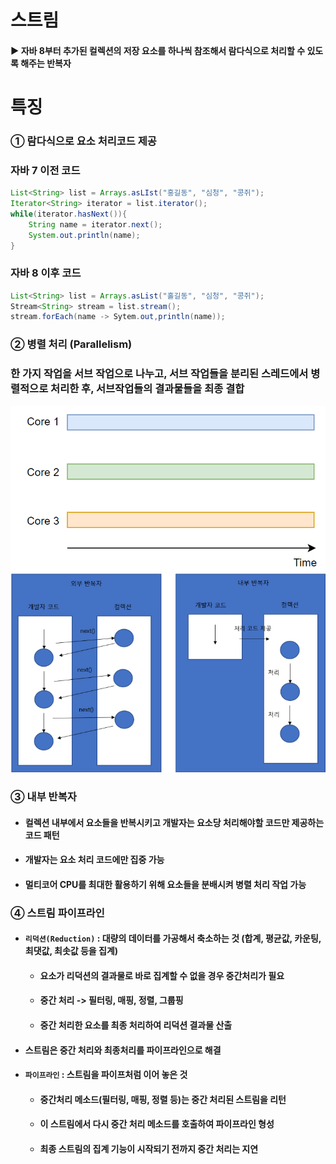 # 스트림
#### ▶ 자바 8부터 추가된 컬렉션의 저장 요소를 하나씩 참조해서 람다식으로 처리할 수 있도록 해주는 반복자

# 특징
### ① 람다식으로 요소 처리코드 제공
### 자바 7 이전 코드
```java
List<String> list = Arrays.asLIst("홍길동", "심청", "콩쥐");
Iterator<String> iterator = list.iterator();
while(iterator.hasNext()){
    String name = iterator.next();
    System.out.println(name);
}
```
### 자바 8 이후 코드
```java
List<String> list = Arrays.asList("홀길동", "심청", "콩쥐");
Stream<String> stream = list.stream();
stream.forEach(name -> Sytem.out,println(name));
```

### ② 병렬 처리 (Parallelism)
### 한 가지 작업을 서브 작업으로 나누고, 서브 작업들을 분리된 스레드에서 병렬적으로 처리한 후, 서브작업들의 결과물들을 최종 결합
![](../CS_IMG/Parallelism.png)
![](../CS_IMG/Stream.png)

### ③ 내부 반복자
* #### 컬렉션 내부에서 요소들을 반복시키고 개발자는 요소당 처리해야할 코드만 제공하는 코드 패턴
* #### 개발자는 요소 처리 코드에만 집중 가능
* #### 멀티코어 CPU를 최대한 활용하기 위해 요소들을 분배시켜 병렬 처리 작업 가능

### ④ 스트림 파이프라인
* #### `리덕션(Reduction)` : 대량의 데이터를 가공해서 축소하는 것 (합계, 평균값, 카운팅, 최댓값, 최솟값 등을 집계)
    * #### 요소가 리덕션의 결과물로 바로 집계할 수 없을 경우 중간처리가 필요
    * #### 중간 처리 -> 필터링, 매핑, 정렬, 그룹핑
    * #### 중간 처리한 요소를 최종 처리하여 리덕션 결과물 산출
* #### 스트림은 중간 처리와 최종처리를 파이프라인으로 해결
* #### `파이프라인` : 스트림을 파이프처럼 이어 놓은 것
    * #### 중간처리 메소드(필터링, 매핑, 정렬 등)는 중간 처리된 스트림을 리턴
    * #### 이 스트림에서 다시 중간 처리 메소드를 호출하여 파이프라인 형성
    * #### 최종 스트림의 집계 기능이 시작되기 전까지 중간 처리는 지연